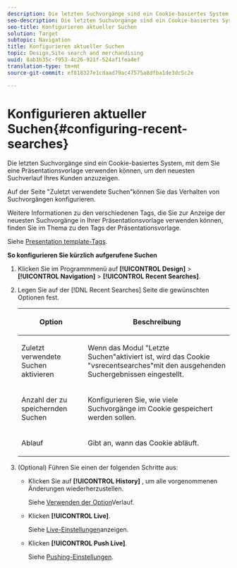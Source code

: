 ```yaml
---
description: Die letzten Suchvorgänge sind ein Cookie-basiertes System, mit dem Sie eine Präsentationsvorlage verwenden können, um den neuesten Suchverlauf Ihres Kunden anzuzeigen.
seo-description: Die letzten Suchvorgänge sind ein Cookie-basiertes System, mit dem Sie eine Präsentationsvorlage verwenden können, um den neuesten Suchverlauf Ihres Kunden anzuzeigen.
seo-title: Konfigurieren aktueller Suchen
solution: Target
subtopic: Navigation
title: Konfigurieren aktueller Suchen
topic: Design,Site search and merchandising
uuid: 8ab1b35c-f953-4c26-921f-524af1fea4ef
translation-type: tm+mt
source-git-commit: ef818327e1cdaad79ac47575a8dfba1de3dc5c2e

---
```



# Konfigurieren aktueller Suchen{#configuring-recent-searches}

Die letzten Suchvorgänge sind ein Cookie-basiertes System, mit dem Sie eine Präsentationsvorlage verwenden können, um den neuesten Suchverlauf Ihres Kunden anzuzeigen.

Auf der Seite &quot;Zuletzt verwendete Suchen&quot;können Sie das Verhalten von Suchvorgängen konfigurieren.

Weitere Informationen zu den verschiedenen Tags, die Sie zur Anzeige der neuesten Suchvorgänge in Ihrer Präsentationsvorlage verwenden können, finden Sie im Thema zu den Tags der Präsentationsvorlage.

Siehe [Presentation template-Tags](../c-appendices/c-templates.md#reference_F1BBF616BCEC4AD7B2548ECD3CA74C64).

**So konfigurieren Sie kürzlich aufgerufene Suchen**

1. Klicken Sie im Programmmenü auf **[!UICONTROL Design]** > **[!UICONTROL Navigation]** > **[!UICONTROL Recent Searches]**.
1. Legen Sie auf der [!DNL Recent Searches] Seite die gewünschten Optionen fest.

   <!-- 
   
   r_recent_searches_options.xml
   
   -->

   <table> 
    <thead> 
      <tr> 
      <th colname="col1" class="entry"> <p>Option </p> </th> 
      <th colname="col2" class="entry"> <p>Beschreibung </p> </th> 
      </tr> 
    </thead>
    <tbody> 
      <tr> 
      <td colname="col1"> <p>Zuletzt verwendete Suchen aktivieren </p> </td> 
      <td colname="col2"> <p> Wenn das Modul "Letzte Suchen"aktiviert ist, wird das Cookie "vsrecentsearches"mit den ausgehenden Suchergebnissen eingestellt. </p> </td> 
      </tr> 
      <tr> 
      <td colname="col1"> <p>Anzahl der zu speichernden Suchen </p> </td> 
      <td colname="col2"> <p>Konfigurieren Sie, wie viele Suchvorgänge im Cookie gespeichert werden sollen. </p> </td> 
      </tr> 
      <tr> 
      <td colname="col1"> <p>Ablauf </p> </td> 
      <td colname="col2"> <p>Gibt an, wann das Cookie abläuft. </p> </td> 
      </tr> 
    </tbody> 
    </table>

1. (Optional) Führen Sie einen der folgenden Schritte aus:

   * Klicken Sie auf **[!UICONTROL History]** , um alle vorgenommenen Änderungen wiederherzustellen.

      Siehe [Verwenden der Option](../t-using-the-history-option.md#task_70DD3F87A67242BBBD2CB27156F43002)Verlauf.

   * Klicken **[!UICONTROL Live]**.

      Siehe [Live-Einstellungen](../c-about-staging.md#task_401A0EBDB5DB4D4CA933CBA7BECDC10F)anzeigen.

   * Klicken **[!UICONTROL Push Live]**.

      Siehe [Pushing-Einstellungen](../c-about-staging.md#task_44306783B4C0408AAA58B471DAF2D9A4).

